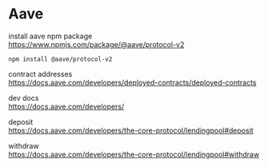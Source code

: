 # Aave

install aave npm package https://www.npmjs.com/package/@aave/protocol-v2

```
npm install @aave/protocol-v2
```

contract addresses  
https://docs.aave.com/developers/deployed-contracts/deployed-contracts

dev docs  
https://docs.aave.com/developers/

deposit  
https://docs.aave.com/developers/the-core-protocol/lendingpool#deposit

withdraw  
https://docs.aave.com/developers/the-core-protocol/lendingpool#withdraw
